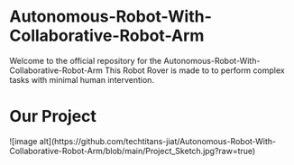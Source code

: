 # Autonomous-Robot-With-Collaborative-Robot-Arm

Welcome to the official repository for the Autonomous-Robot-With-Collaborative-Robot-Arm This Robot Rover is made to to perform complex tasks with minimal human intervention.

<h1>Our Project</h1>
![image alt](https://github.com/techtitans-jiat/Autonomous-Robot-With-Collaborative-Robot-Arm/blob/main/Project_Sketch.jpg?raw=true)
